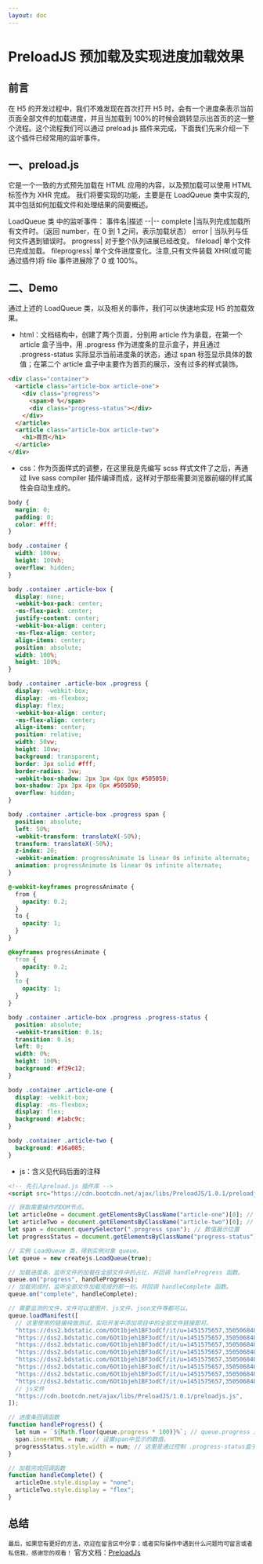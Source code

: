 ```yaml
---
layout: doc
---
```


# PreloadJS 预加载及实现进度加载效果

## 前言

在 H5 的开发过程中，我们不难发现在首次打开 H5 时，会有一个进度条表示当前页面全部文件的加载进度，并且当加载到 100%的时候会跳转显示出首页的这一整个流程。这个流程我们可以通过 preload.js 插件来完成，下面我们先来介绍一下这个插件已经常用的监听事件。

## 一、preload.js

它是一个一致的方式预先加载在 HTML 应用的内容，以及预加载可以使用 HTML 标签作为 XHR 完成。
我们将要实现的功能，主要是在 LoadQueue 类中实现的, 其中包括如何加载文件和处理结果的简要概述。

LoadQueue 类 中的监听事件：
事件名|描述
--|--
complete |当队列完成加载所有文件时。（返回 number，在 0 到 1 之间，表示加载状态）
error | 当队列与任何文件遇到错误时。
progress| 对于整个队列进展已经改变。
fileload| 单个文件已完成加载。
fileprogress| 单个文件进度变化。注意,只有文件装载 XHR(或可能通过插件)将 file 事件进展除了 0 或 100%。

## 二、Demo

通过上述的 LoadQueue 类，以及相关的事件，我们可以快速地实现 H5 的加载效果。

- html：文档结构中，创建了两个页面，分别用 article 作为承载，在第一个 article 盒子当中，用 .progress 作为进度条的显示盒子，并且通过 .progress-status 实际显示当前进度条的状态，通过 span 标签显示具体的数值；在第二个 article 盒子中主要作为首页的展示，没有过多的样式装饰。

```html
<div class="container">
  <article class="article-box article-one">
    <div class="progress">
      <span>0 %</span>
      <div class="progress-status"></div>
    </div>
  </article>
  <article class="article-box article-two">
    <h1>首页</h1>
  </article>
</div>
```

- css：作为页面样式的调整，在这里我是先编写 scss 样式文件了之后，再通过 live sass compiler 插件编译而成，这样对于那些需要浏览器前缀的样式属性会自动生成的。

```css
body {
  margin: 0;
  padding: 0;
  color: #fff;
}

body .container {
  width: 100vw;
  height: 100vh;
  overflow: hidden;
}

body .container .article-box {
  display: none;
  -webkit-box-pack: center;
  -ms-flex-pack: center;
  justify-content: center;
  -webkit-box-align: center;
  -ms-flex-align: center;
  align-items: center;
  position: absolute;
  width: 100%;
  height: 100%;
}

body .container .article-box .progress {
  display: -webkit-box;
  display: -ms-flexbox;
  display: flex;
  -webkit-box-align: center;
  -ms-flex-align: center;
  align-items: center;
  position: relative;
  width: 50vw;
  height: 10vw;
  background: transparent;
  border: 3px solid #fff;
  border-radius: 3vw;
  -webkit-box-shadow: 2px 3px 4px 0px #505050;
  box-shadow: 2px 3px 4px 0px #505050;
  overflow: hidden;
}

body .container .article-box .progress span {
  position: absolute;
  left: 50%;
  -webkit-transform: translateX(-50%);
  transform: translateX(-50%);
  z-index: 20;
  -webkit-animation: progressAnimate 1s linear 0s infinite alternate;
  animation: progressAnimate 1s linear 0s infinite alternate;
}

@-webkit-keyframes progressAnimate {
  from {
    opacity: 0.2;
  }
  to {
    opacity: 1;
  }
}

@keyframes progressAnimate {
  from {
    opacity: 0.2;
  }
  to {
    opacity: 1;
  }
}

body .container .article-box .progress .progress-status {
  position: absolute;
  -webkit-transition: 0.1s;
  transition: 0.1s;
  left: 0;
  width: 0%;
  height: 100%;
  background: #f39c12;
}

body .container .article-one {
  display: -webkit-box;
  display: -ms-flexbox;
  display: flex;
  background: #1abc9c;
}

body .container .article-two {
  background: #16a085;
}
```

- js：含义见代码后面的注释

```html
<!-- 先引入preload.js 插件库 -->
<script src="https://cdn.bootcdn.net/ajax/libs/PreloadJS/1.0.1/preloadjs.js"></script>
```

```js
// 获取需要操作的DOM节点。
let articleOne = document.getElementsByClassName("article-one")[0]; // 第一个article
let articleTwo = document.getElementsByClassName("article-two")[0]; // 第二个article
let span = document.querySelector(".progress span"); // 数值展示位置
let progressStatus = document.getElementsByClassName("progress-status")[0]; // 进度条实际状态效果

// 实例 LoadQueue 类，得到实例对象 queue。
let queue = new createjs.LoadQueue(true);

// 加载进度条，监听文件的加载在全部文件中的占比，并回调 handleProgress 函数。
queue.on("progress", handleProgress);
// 加载完成时，监听全部文件加载完成的那一刻，并回调 handleComplete 函数。
queue.on("complete", handleComplete);

// 需要监测的文件，文件可以是图片、js文件、json文件等都可以。
queue.loadManifest([
  // 这里使用的链接纯做测试，实际开发中添加项目中的全部文件链接即可。
  "https://dss2.bdstatic.com/6Ot1bjeh1BF3odCf/it/u=1451575657,3505068488&fm=218&app=92&f=JPEG?w=121&h=75&s=FAA3716CC61A22770344000A0300E091",
  "https://dss2.bdstatic.com/6Ot1bjeh1BF3odCf/it/u=1451575657,3505068488&fm=218&app=92&f=JPEG?w=121&h=75&s=FAA3716CC61A22770344000A0300E091",
  "https://dss2.bdstatic.com/6Ot1bjeh1BF3odCf/it/u=1451575657,3505068488&fm=218&app=92&f=JPEG?w=121&h=75&s=FAA3716CC61A22770344000A0300E091",
  "https://dss2.bdstatic.com/6Ot1bjeh1BF3odCf/it/u=1451575657,3505068488&fm=218&app=92&f=JPEG?w=121&h=75&s=FAA3716CC61A22770344000A0300E091",
  "https://dss2.bdstatic.com/6Ot1bjeh1BF3odCf/it/u=1451575657,3505068488&fm=218&app=92&f=JPEG?w=121&h=75&s=FAA3716CC61A22770344000A0300E091",
  "https://dss2.bdstatic.com/6Ot1bjeh1BF3odCf/it/u=1451575657,3505068488&fm=218&app=92&f=JPEG?w=121&h=75&s=FAA3716CC61A22770344000A0300E091",
  "https://dss2.bdstatic.com/6Ot1bjeh1BF3odCf/it/u=1451575657,3505068488&fm=218&app=92&f=JPEG?w=121&h=75&s=FAA3716CC61A22770344000A0300E091",
  "https://dss2.bdstatic.com/6Ot1bjeh1BF3odCf/it/u=1451575657,3505068488&fm=218&app=92&f=JPEG?w=121&h=75&s=FAA3716CC61A22770344000A0300E091",
  // js文件
  "https://cdn.bootcdn.net/ajax/libs/PreloadJS/1.0.1/preloadjs.js",
]);

// 进度条回调函数
function handleProgress() {
  let num = `${Math.floor(queue.progress * 100)}%`; // queue.progress 是 'progress' 监听事件所返回的，它介于0到1之间，全部加载完成的时候结果为1，这里主要是处理这个数值按比例在1-100之间呈百分比显示。
  span.innerHTML = num; // 设置span中显示的数值。
  progressStatus.style.width = num; // 这里是通过控制 .progress-status盒子的 width所显示的加载效果的。
}

// 加载完成回调函数
function handleComplete() {
  articleOne.style.display = "none";
  articleTwo.style.display = "flex";
}
```

## 总结

`最后，如果您有更好的方法，欢迎在留言区中分享；或者实际操作中遇到什么问题均可留言或者私信我，感谢您的观看！`
官方文档：[PreloadJs](http://www.createjs.cc/preloadjs/docs/modules/PreloadJS.html)
